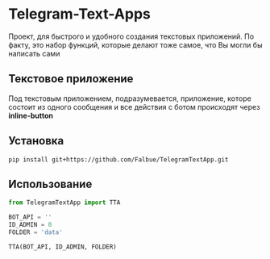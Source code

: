 **<h1>Telegram-Text-Apps</h1>**
Проект, для быстрого и удобного создания текстовых приложений. По факту, это набор функций, которые делают тоже самое, что Вы могли бы написать сами

**<h2>Текстовое приложение</h2>**
Под текстовым приложением, подразумевается, приложение, которе состоит из одного сообщения и все действия с ботом происходят через __inline-button__

## Установка
```shell
pip install git+https://github.com/Falbue/TelegramTextApp.git
```

## Использование
```python
from TelegramTextApp import TTA

BOT_API = ''
ID_ADMIN = 0
FOLDER = 'data' 

TTA(BOT_API, ID_ADMIN, FOLDER)
```
